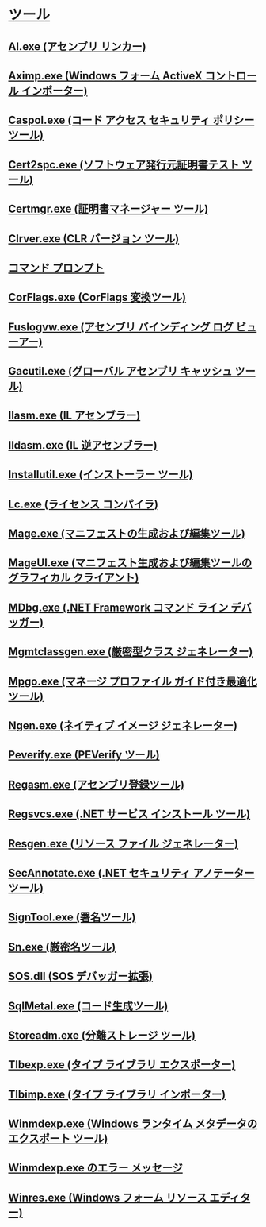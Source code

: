 # [ツール](index.md)
## [Al.exe (アセンブリ リンカー)](al-exe-assembly-linker.md)
## [Aximp.exe (Windows フォーム ActiveX コントロール インポーター)](aximp-exe-windows-forms-activex-control-importer.md)
## [Caspol.exe (コード アクセス セキュリティ ポリシー ツール)](caspol-exe-code-access-security-policy-tool.md)
## [Cert2spc.exe (ソフトウェア発行元証明書テスト ツール)](cert2spc-exe-software-publisher-certificate-test-tool.md)
## [Certmgr.exe (証明書マネージャー ツール)](certmgr-exe-certificate-manager-tool.md)
## [Clrver.exe (CLR バージョン ツール)](clrver-exe-clr-version-tool.md)
## [コマンド プロンプト](developer-command-prompt-for-vs.md)
## [CorFlags.exe (CorFlags 変換ツール)](corflags-exe-corflags-conversion-tool.md)
## [Fuslogvw.exe (アセンブリ バインディング ログ ビューアー)](fuslogvw-exe-assembly-binding-log-viewer.md)
## [Gacutil.exe (グローバル アセンブリ キャッシュ ツール)](gacutil-exe-gac-tool.md)
## [Ilasm.exe (IL アセンブラー)](ilasm-exe-il-assembler.md)
## [Ildasm.exe (IL 逆アセンブラー)](ildasm-exe-il-disassembler.md)
## [Installutil.exe (インストーラー ツール)](installutil-exe-installer-tool.md)
## [Lc.exe (ライセンス コンパイラ)](lc-exe-license-compiler.md)
## [Mage.exe (マニフェストの生成および編集ツール)](mage-exe-manifest-generation-and-editing-tool.md)
## [MageUI.exe (マニフェスト生成および編集ツールのグラフィカル クライアント)](mageui-exe-manifest-generation-and-editing-tool-graphical-client.md)
## [MDbg.exe (.NET Framework コマンド ライン デバッガー)](mdbg-exe.md)
## [Mgmtclassgen.exe (厳密型クラス ジェネレーター)](mgmtclassgen-exe.md)
## [Mpgo.exe (マネージ プロファイル ガイド付き最適化ツール)](mpgo-exe-managed-profile-guided-optimization-tool.md)
## [Ngen.exe (ネイティブ イメージ ジェネレーター)](ngen-exe-native-image-generator.md)
## [Peverify.exe (PEVerify ツール)](peverify-exe-peverify-tool.md)
## [Regasm.exe (アセンブリ登録ツール)](regasm-exe-assembly-registration-tool.md)
## [Regsvcs.exe (.NET サービス インストール ツール)](regsvcs-exe-net-services-installation-tool.md)
## [Resgen.exe (リソース ファイル ジェネレーター)](resgen-exe-resource-file-generator.md)
## [SecAnnotate.exe (.NET セキュリティ アノテーター ツール)](secannotate-exe-net-security-annotator-tool.md)
## [SignTool.exe (署名ツール)](signtool-exe.md)
## [Sn.exe (厳密名ツール)](sn-exe-strong-name-tool.md)
## [SOS.dll (SOS デバッガー拡張)](sos-dll-sos-debugging-extension.md)
## [SqlMetal.exe (コード生成ツール)](sqlmetal-exe-code-generation-tool.md)
## [Storeadm.exe (分離ストレージ ツール)](storeadm-exe-isolated-storage-tool.md)
## [Tlbexp.exe (タイプ ライブラリ エクスポーター)](tlbexp-exe-type-library-exporter.md)
## [Tlbimp.exe (タイプ ライブラリ インポーター)](tlbimp-exe-type-library-importer.md)
## [Winmdexp.exe (Windows ランタイム メタデータのエクスポート ツール)](winmdexp-exe-windows-runtime-metadata-export-tool.md)
## [Winmdexp.exe のエラー メッセージ](winmdexp-exe-error-messages.md)
## [Winres.exe (Windows フォーム リソース エディター)](winres-exe-windows-forms-resource-editor.md)

